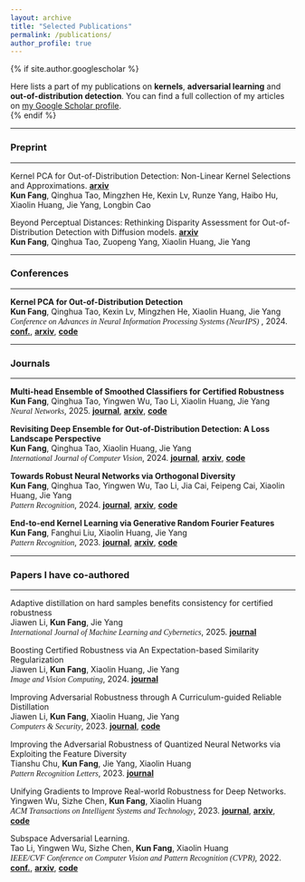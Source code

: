 ```yaml
---
layout: archive
title: "Selected Publications"
permalink: /publications/
author_profile: true
---
```


{% if site.author.googlescholar %}
  <div class="wordwrap">Here lists a part of my publications on <b>kernels</b>, <b>adversarial learning</b> and <b>out-of-distribution detection</b>. You can find a full collection of my articles on <a href="{{site.author.googlescholar}}">my Google Scholar profile</a>.</div>
{% endif %}

<!-- {% include base_path %}

{% for post in site.publications reversed %}
  {% include archive-single.html %}
{% endfor %} -->

---

### Preprint
---

Kernel PCA for Out-of-Distribution Detection: Non-Linear Kernel Selections and Approximations. **[arxiv](https://arxiv.org/abs/2505.15284)**  
**Kun Fang**, Qinghua Tao, Mingzhen He, Kexin Lv, Runze Yang, Haibo Hu, Xiaolin Huang, Jie Yang, Longbin Cao

Beyond Perceptual Distances: Rethinking Disparity Assessment for Out-of-Distribution Detection with Diffusion models. **[arxiv](https://arxiv.org/abs/2409.10094)**  
**Kun Fang**, Qinghua Tao, Zuopeng Yang, Xiaolin Huang, Jie Yang

---

### Conferences
---
<!-- <span style="font-family: 'Open Sans', sans-serif;"> -->
<!-- <span style="font-family: 'Times New Roman', serif;"> -->
<!-- <span style="font-family:Papyrus; font-size:1em;"> -->
<!-- <span style="font-family:comic sans ms; font-size:1em;">Kernel PCA for Out-of-Distribution Detection</span>   -->
**Kernel PCA for Out-of-Distribution Detection**  
**Kun Fang**, Qinghua Tao, Kexin Lv, Mingzhen He, Xiaolin Huang, Jie Yang  
<span style="font-family:comic sans ms; font-size:1em;">*Conference on Advances in Neural Information Processing Systems (NeurIPS)*</span> , 2024. **[conf.](https://papers.nips.cc/paper_files/paper/2024/hash/f2543511e5f4d4764857f9ad833a977d-Abstract-Conference.html)**, **[arxiv](https://arxiv.org/abs/2402.02949)**, **[code](https://github.com/fanghenshaometeor/ood-kernel-pca)**

---

### Journals
---

**Multi-head Ensemble of Smoothed Classifiers for Certified Robustness**  
**Kun Fang**, Qinghua Tao, Yingwen Wu, Tao Li, Xiaolin Huang, Jie Yang  
<span style="font-family:comic sans ms; font-size:1em;">*Neural Networks*</span>, 2025. **[journal](https://doi.org/10.1016/j.neunet.2025.107426)**, **[arxiv](https://arxiv.org/abs/2211.10882)**, **[code](https://github.com/fanghenshaometeor/smoothed-multihead-ensemble)**


**Revisiting Deep Ensemble for Out-of-Distribution Detection: A Loss Landscape Perspective**  
**Kun Fang**, Qinghua Tao, Xiaolin Huang, Jie Yang  
<span style="font-family:comic sans ms; font-size:1em;">*International Journal of Computer Vision*</span>, 2024. **[journal](https://doi.org/10.1007/s11263-024-02156-x)**, **[arxiv](https://arxiv.org/abs/2310.14227)**, **[code](https://github.com/fanghenshaometeor/ood-mode-ensemble)**


**Towards Robust Neural Networks via Orthogonal Diversity**  
**Kun Fang**, Qinghua Tao, Yingwen Wu, Tao Li, Jia Cai, Feipeng Cai, Xiaolin Huang, Jie Yang  
<span style="font-family:comic sans ms; font-size:1em;">*Pattern Recognition*</span>, 2024. **[journal](https://doi.org/10.1016/j.patcog.2024.110281)**, **[arxiv](https://arxiv.org/abs/2010.12190)**, **[code](https://github.com/fanghenshaometeor/DIversity-via-Orthogonality)**


**End-to-end Kernel Learning via Generative Random Fourier Features**  
**Kun Fang**, Fanghui Liu, Xiaolin Huang, Jie Yang  
<span style="font-family:comic sans ms; font-size:1em;">*Pattern Recognition*</span>, 2023. **[journal](https://doi.org/10.1016/j.patcog.2022.109057)**, **[arxiv](https://arxiv.org/abs/2009.04614)**, **[code](https://github.com/fanghenshaometeor/GenerativeRFF)**<!--, **[read more](/publication/2015-10-01-paper-title-number-3)**-->

---

### Papers I have co-authored
---

Adaptive distillation on hard samples benefits consistency for certified robustness  
Jiawen Li, **Kun Fang**, Jie Yang  
<span style="font-family:comic sans ms; font-size:1em;">*International Journal of Machine Learning and Cybernetics*</span>, 2025. **[journal](https://doi.org/10.1007/s13042-025-02568-2)**

Boosting Certified Robustness via An Expectation-based Similarity Regularization  
Jiawen Li, **Kun Fang**, Xiaolin Huang, Jie Yang  
<span style="font-family:comic sans ms; font-size:1em;">*Image and Vision Computing*</span>, 2024. **[journal](https://doi.org/10.1016/j.imavis.2024.105272)**

Improving Adversarial Robustness through A Curriculum-guided Reliable Distillation  
Jiawen Li, **Kun Fang**, Xiaolin Huang, Jie Yang  
<span style="font-family:comic sans ms; font-size:1em;">*Computers & Security*</span>, 2023. **[journal](https://doi.org/10.1016/j.cose.2023.103411)**, **[code](https://github.com/kevinlee26/kevin_first)**

Improving the Adversarial Robustness of Quantized Neural Networks via Exploiting the Feature Diversity  
Tianshu Chu, **Kun Fang**, Jie Yang, Xiaolin Huang  
<span style="font-family:comic sans ms; font-size:1em;">*Pattern Recognition Letters*</span>, 2023. **[journal](https://doi.org/10.1016/j.patrec.2023.10.024)**

Unifying Gradients to Improve Real-world Robustness for Deep Networks.  
Yingwen Wu, Sizhe Chen, **Kun Fang**, Xiaolin Huang  
<span style="font-family:comic sans ms; font-size:1em;">*ACM Transactions on Intelligent Systems and Technology*</span>, 2023. **[journal](https://dl.acm.org/doi/10.1145/3617895)**, **[arxiv](https://arxiv.org/abs/2208.06228)**, **[code](https://github.com/snowien/UniG-pytorch)**

Subspace Adversarial Learning.  
Tao Li, Yingwen Wu, Sizhe Chen, **Kun Fang**, Xiaolin Huang  
<span style="font-family:comic sans ms; font-size:1em;">*IEEE/CVF Conference on Computer Vision and Pattern Recognition (CVPR)*</span>, 2022. **[conf.](https://openaccess.thecvf.com/content/CVPR2022/html/Li_Subspace_Adversarial_Training_CVPR_2022_paper)**, **[arxiv](https://arxiv.org/abs/2111.12229)**, **[code](https://github.com/nblt/sub-at)**